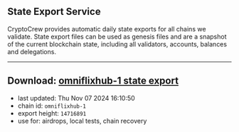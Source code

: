 ## State Export Service
CryptoCrew provides automatic daily state exports for all chains we validate. State export files can be used as genesis files and are a snapshot of the current blockchain state, including all validators, accounts, balances and delegations.

---
**Download: [omniflixhub-1 state export](https://dl-eu2.ccvalidators.com/SERVICE/omniflixhub/omniflixhub-1_export_14716891.json)**
---

- last updated: Thu Nov 07 2024 16:10:50
- chain id: `omniflixhub-1`
- export height: `14716891`
- use for: airdrops, local tests, chain recovery
